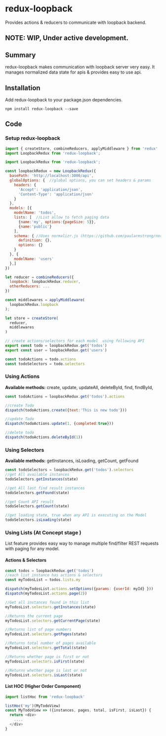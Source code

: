 # redux-loopback
Provides actions & reducers to communicate with loopback backend. 

## NOTE: WIP, Under active development. 

## Summary
redux-loopback makes communication with loopback server very easy. 
It manages normalized data state for apis & provides easy to use api.

## Installation
Add redux-loopback to your package.json dependencies.  

```npm install redux-loopback --save```


## Code

### Setup redux-loopback 

```javascript
import { createStore, combineReducers, applyMiddleware } from 'redux'
import LoopbackRedux from 'redux-loopback';

import LoopbackRedux from 'redux-loopback';

const loopbackRedux = new LoopbackRedux({
  basePath: 'http://localhost:3000/api',  
  globalOptions: {  //global options, you can set headers & params 
    headers: {
      'Accept': 'application/json',
      'Content-Type': 'application/json'
    }
  },
  models: [{ 
    modelName: 'todos',
    lists: [  //List allow to fetch paging data
      {name:'my', options:{pageSize: 5}},
      {name:'public'}
    ],
    schema: { //Uses normalizr.js (https://github.com/paularmstrong/normalizr)
      definition: {},
      options: {}
    }
  }, { 
    modelName: 'users' 
  },]
})

let reducer = combineReducers({
  loopback: loopbackRedux.reducer,
  otherReducers: ...
})

const middlewares = applyMiddleware(
  loopbackRedux.loopback
);

let store = createStore(
  reducer,
  middlewares
)

// create actions/selectors for each model  using following API
export const todo = loopbackRedux.get('todos')
export const user = loopbackRedux.get('users')

const todoActions = todo.actions
const todoSelectors = todo.selectors

```

### Using Actions  
**Available methods:**
create, update, updateAll, deleteById, find, findById, 

```javascript
const todoActions = loopbackRedux.get('todos').actions

//create Todo
dispatch(todoActions.create({text:'This is new todo'}))

//update Todo
dispatch(todoActions.update(1, {completed:true}))

//delete todo
dispatch(todoActions.deleteById(1))
```

### Using Selectors  
**Available methods:**
getInstances, isLoading, getCount, getFound 

```javascript
const todoSelectors = loopbackRedux.get('todos').selectors
//get All available instances
todoSelectors.getInstances(state)

//get All last find result instances
todoSelectors.getFound(state)

//get Count API result
todoSelectors.getCount(state)

//get loading state, true when any API is executing on the Model
todoSelectors.isLoading(state)

```

### Using Lists (At Concept stage )
List feature provides easy way to manage multiple find/filter REST requests with paging for any model.

#### Actions & Selectors
```javascript
const todos = loopbackRedux.get('todos')
//each list instance has actions & selectors
const myTodosList = todos.lists.my

dispatch(myTodosList.actions.setOptions({params: {userId: myId} }))
dispatch(myTodosList.actions.page(2))

//Get all instances found in this list
myTodosList.selectors.getInstances(state)

//Returns the current page
myTodosList.selectors.getCurrentPage(state)

//Returns list of page numbers
myTodosList.selectors.getPages(state)

//Returns total number of pages available
myTodosList.selectors.getTotal(state)

//Returns whether page is first or not
myTodosList.selectors.isFirst(state)

//Returns whether page is last or not
myTodosList.selectors.isLast(state)
```

#### List HOC (Higher Order Component)
```javascript
import listHoc from 'redux-loopback'

listHoc('my')(MyTodoView)
const MyTodoView => ({instances, pages, total, isFirst, isLast}) {
  return <div>
    ....
  </div>
}
```
